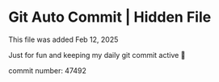 # Git Auto Commit | Hidden File

This file was added Feb 12, 2025

Just for fun and keeping my daily git commit active 🤪

commit number: 47492
